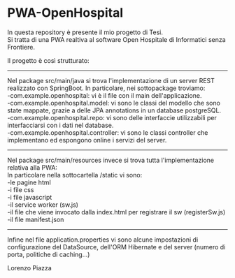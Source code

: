 # PWA-OpenHospital
In questa repository è presente il mio progetto di Tesi.  
Si tratta di una PWA realtiva al software Open Hospitale di Informatici senza Frontiere.    

Il progetto è così strutturato:    

______________________________________________________________________________________________________________________________________________________
  
Nel package src/main/java si trova l'implementazione di un server REST realizzato con SpringBoot.
In particolare, nei sottopackage troviamo:  
-com.example.openhospital: vi è il file con il main dell'applicazione.  
-com.example.openhospital.model: vi sono le classi del modello che sono state mappate, grazie a delle JPA annotations in un 
database postgreSQL.  
-com.example.openhospital.repo: vi sono delle interfaccie utilizzabili per interfacciarsi con i dati nel database.  
-com.example.openhospital.controller: vi sono le classi controller che implementano ed espongono online i servizi del server.  
  
______________________________________________________________________________________________________________________________________________________
  
Nel package src/main/resources invece si trova tutta l'implementazione relativa alla PWA:  
In particolare nella sottocartella /static vi sono:  
-le pagine html  
-i file css  
-i file javascript  
-il service worker (sw.js)  
-il file che viene invocato dalla index.html per registrare il sw (registerSw.js)  
-il file manifest.json  

______________________________________________________________________________________________________________________________________________________

Infine nel file application.properties vi sono alcune impostazioni di configurazione del DataSource, dell'ORM Hibernate e del server 
(numero di porta, politiche di caching...)    

Lorenzo Piazza
